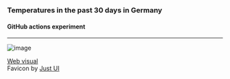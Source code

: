 ### Temperatures in the past 30 days in Germany
#### GitHub actions experiment

---

![image](https://user-images.githubusercontent.com/81188/93883886-755c1980-fce2-11ea-824f-cb97a936290e.png)

[Web visual](https://1-2.dev/historical-weather-data-germany)<br>
Favicon by [Just UI](https://www.iconfinder.com/icons/669958/cloud_forecast_sun_weather_icon)
